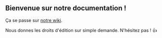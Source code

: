 ## Bienvenue sur notre documentation !

Ça se passe sur [notre wiki](https://gogs.unixcorn.org/unixcorn-project/public-documentation/wiki/Home).

Nous donnes les droits d'édition sur simple demande. N'hésitez pas ! 👍
